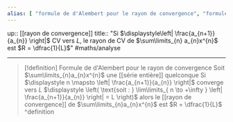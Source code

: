 ```yaml
---
alias: [ "formule de d'Alembert pour le rayon de convergence", "formule de d'Alembert pour le rayon de convergence d'une série numérique" ]
---
```

up:: [[rayon de convergence]] 
title:: "Si $\displaystyle\left| \frac{a_{n+1}}{a_{n}} \right|$ CV vers $L$, le rayon de CV de $\sum\limits_{n} a_{n}x^{n}$ est $R = \dfrac{1}{L}$"
#maths/analyse 

---

> [!definition] Formule de d'Alembert pour le rayon de convergence
> Soit $\sum\limits_{n}a_{n}x^{n}$ une [[série entière]] quelconque
> Si $\displaystyle n \mapsto \left| \frac{a_{n+1}}{a_{n}} \right|$ converge vers $L$ $\displaystyle \left( \text{soit : } \lim\limits_{ n \to +\infty } \left| \frac{a_{n+1}}{a_{n}} \right| = L \right)$
> alors le [[rayon de convergence]] de $\sum\limits_{n}a_{n}x^{n}$ est $R = \dfrac{1}{L}$
^definition



